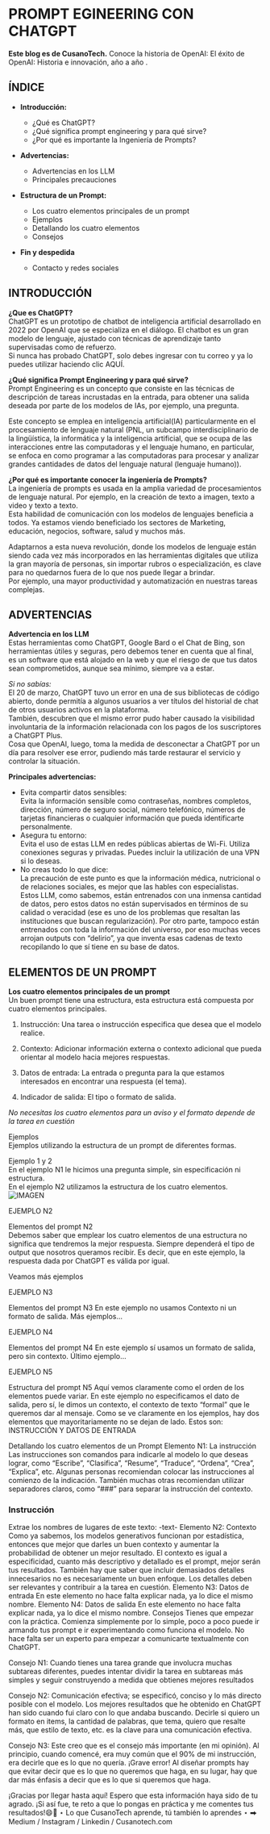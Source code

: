 # PROMPT EGINEERING CON CHATGPT

**Este blog es de CusanoTech.**
Conoce la historia de OpenAI:
El éxito de OpenAI: Historia e innovación, año a año .

## ÍNDICE

- **Introducción:**
  - ¿Qué es ChatGPT?
  - ¿Qué significa prompt engineering y para qué sirve?
  - ¿Por qué es importante la Ingeniería de Prompts?

- **Advertencias:**
  - Advertencias en los LLM
  - Principales precauciones

- **Estructura de un Prompt:**
  - Los cuatro elementos principales de un prompt
  - Ejemplos
  - Detallando los cuatro elementos
  - Consejos

- **Fin y despedida**
  - Contacto y redes sociales


## INTRODUCCIÓN
**¿Que es ChatGPT?**  
ChatGPT es un prototipo de chatbot de inteligencia artificial desarrollado en 2022 por OpenAI que se especializa en el diálogo. El chatbot es un gran modelo de lenguaje, ajustado con técnicas de aprendizaje tanto supervisadas como de refuerzo.​  
Si nunca has probado ChatGPT, solo debes ingresar con tu correo y ya lo puedes utilizar haciendo clic AQUÍ.  

**¿Qué significa Prompt Engineering y para qué sirve?**  
Prompt Engineering es un concepto que consiste en las técnicas de descripción de tareas incrustadas en la entrada, para obtener una salida deseada por parte de los modelos de IAs, por ejemplo, una pregunta.  

Este concepto se emplea en inteligencia artificial(IA) particularmente en el procesamiento de lenguaje natural (PNL, un subcampo interdisciplinario de la lingüística, la informática y la inteligencia artificial, que se ocupa de las interacciones entre las computadoras y el lenguaje humano, en particular, se enfoca en como programar a las computadoras para procesar y analizar grandes cantidades de datos del lenguaje natural (lenguaje humano)).  

**¿Por qué es importante conocer la ingeniería de Prompts?**  
La ingeniería de prompts es usada en la amplia variedad de procesamientos de lenguaje natural. Por ejemplo, en la creación de texto a imagen, texto a video y texto a texto.  
Esta habilidad de comunicación con los modelos de lenguajes beneficia a todos. Ya estamos viendo beneficiado los sectores de Marketing, educación, negocios, software, salud y muchos más.  

Adaptarnos a esta nueva revolución, donde los modelos de lenguaje están siendo cada vez más incorporados en las herramientas digitales que utiliza la gran mayoría de personas, sin importar rubros o especialización, es clave para no quedarnos fuera de lo que nos puede llegar a brindar.  
Por ejemplo, una mayor productividad y automatización en nuestras tareas complejas.  

## ADVERTENCIAS  
**Advertencia en los LLM**  
Estas herramientas como ChatGPT, Google Bard o el Chat de Bing, son herramientas útiles y seguras, pero debemos tener en cuenta que al final, es un software que está alojado en la web y que el riesgo de que tus datos sean comprometidos, aunque sea mínimo, siempre va a estar.  

*Si no sabías:*  
El 20 de marzo, ChatGPT tuvo un error en una de sus bibliotecas de código abierto, donde permitía a algunos usuarios a ver títulos del historial de chat de otros usuarios activos en la plataforma.  
También, descubren que el mismo error pudo haber causado la visibilidad involuntaria de la información relacionada con los pagos de los suscriptores a ChatGPT Plus.  
Cosa que OpenAI, luego, toma la medida de desconectar a ChatGPT por un día para resolver ese error, pudiendo más tarde restaurar el servicio y controlar la situación.  

**Principales advertencias:**  
- Evita compartir datos sensibles:  
Evita la información sensible como contraseñas, nombres completos, dirección, número de seguro social, número telefónico, números de tarjetas financieras o cualquier información que pueda identificarte personalmente.  
- Asegura tu entorno:  
Evita el uso de estas LLM en redes públicas abiertas de Wi-Fi. Utiliza conexiones seguras y privadas. Puedes incluir la utilización de una VPN si lo deseas.  
- No creas todo lo que dice:  
La precaución de este punto es que la información médica, nutricional o de relaciones sociales, es mejor que las hables con especialistas.  
Estos LLM, como sabemos, están entrenados con una inmensa cantidad de datos, pero estos datos no están supervisados en términos de su calidad o veracidad (ese es uno de los problemas que resaltan las instituciones que buscan regularización). Por otro parte, tampoco están entrenados con toda la información del universo, por eso muchas veces arrojan outputs con “delirio”, ya que inventa esas cadenas de texto recopilando lo que sí tiene en su base de datos.

## ELEMENTOS DE UN PROMPT  
**Los cuatro elementos principales de un prompt**  
Un buen prompt tiene una estructura, esta estructura está compuesta por cuatro elementos principales.  

1. Instrucción: Una tarea o instrucción especifica que desea que el modelo realice.  

2. Contexto: Adicionar información externa o contexto adicional que pueda orientar al modelo hacia mejores respuestas.  

3. Datos de entrada: La entrada o pregunta para la que estamos interesados en encontrar una respuesta (el tema).  

4. Indicador de salida: El tipo o formato de salida.  

*No necesitas los cuatro elementos para un aviso y el formato depende de la tarea en cuestión*  

Ejemplos  
Ejemplos utilizando la estructura de un prompt de diferentes formas.  


Ejemplo 1 y 2  
En el ejemplo N1 le hicimos una pregunta simple, sin especificación ni estructura.  
En el ejemplo N2 utilizamos la estructura de los cuatro elementos.  
![IMAGEN](https://cdn-images-1.medium.com/max/960/1*5vyxP3bp0G9o-wbUWrogWA.png)

EJEMPLO N2

Elementos del prompt N2  
Debemos saber que emplear los cuatro elementos de una estructura no significa que tendremos la mejor respuesta. Siempre dependerá el tipo de output que nosotros queramos recibir. Es decir, que en este ejemplo, la respuesta dada por ChatGPT es válida por igual.  

Veamos más ejemplos


EJEMPLO N3

Elementos del prompt N3
En este ejemplo no usamos Contexto ni un formato de salida.
Más ejemplos…


EJEMPLO N4

Elementos del prompt N4
En este ejemplo sí usamos un formato de salida, pero sin contexto.
Último ejemplo…


EJEMPLO N5

Estructura del prompt N5
Aquí vemos claramente como el orden de los elementos puede variar. En este ejemplo no especificamos el dato de salida, pero sí, le dimos un contexto, el contexto de texto “formal” que le queremos dar al mensaje.
Como se ve claramente en los ejemplos, hay dos elementos que mayoritariamente no se dejan de lado. Estos son: INSTRUCCIÓN Y DATOS DE ENTRADA

Detallando los cuatro elementos de un Prompt
Elemento N1: La instrucción
Las instrucciones son comandos para indicarle al modelo lo que deseas lograr, como “Escribe”, “Clasifica”, “Resume”, “Traduce”, “Ordena”, “Crea”, “Explica”, etc.
Algunas personas recomiendan colocar las instrucciones al comienzo de la indicación. También muchas otras recomiendan utilizar separadores claros, como “###” para separar la instrucción del contexto.
### Instrucción ###
Extrae los nombres de lugares de este texto: -text-
Elemento N2: Contexto
Como ya sabemos, los modelos generativos funcionan por estadística, entonces que mejor que darles un buen contexto y aumentar la probabilidad de obtener un mejor resultado.
El contexto es igual a especificidad, cuanto más descriptivo y detallado es el prompt, mejor serán tus resultados.
También hay que saber que incluir demasiados detalles innecesarios no es necesariamente un buen enfoque. Los detalles deben ser relevantes y contribuir a la tarea en cuestión.
Elemento N3: Datos de entrada
En este elemento no hace falta explicar nada, ya lo dice el mismo nombre.
Elemento N4: Datos de salida
En este elemento no hace falta explicar nada, ya lo dice el mismo nombre.
Consejos
Tienes que empezar con la práctica. Comienza simplemente por lo simple, poco a poco puede ir armando tus prompt e ir experimentando como funciona el modelo. No hace falta ser un experto para empezar a comunicarte textualmente con ChatGPT.

Consejo N1: Cuando tienes una tarea grande que involucra muchas subtareas diferentes, puedes intentar dividir la tarea en subtareas más simples y seguir construyendo a medida que obtienes mejores resultados

Consejo N2: Comunicación efectiva; se especificó, conciso y lo más directo posible con el modelo.
Los mejores resultados que he obtenido en ChatGPT han sido cuando fui claro con lo que andaba buscando. Decirle si quiero un formato en items, la cantidad de palabras, que tema, quiero que resalte más, que estilo de texto, etc. es la clave para una comunicación efectiva.

Consejo N3: Este creo que es el consejo más importante (en mi opinión).
Al principio, cuando comencé, era muy común que el 90% de mi instrucción, era decirle que es lo que no quería. ¡Grave error!
Al diseñar prompts hay que evitar decir que es lo que no queremos que haga, en su lugar, hay que dar más énfasis a decir que es lo que si queremos que haga.

¡Gracias por llegar hasta aquí!
Espero que esta información haya sido de tu agrado.
¡Si así fue, te reto a que lo pongas en práctica y me comentes tus resultados!😄🚀
⋆ Lo que CusanoTech aprende, tú también lo aprendes ⋆
⮕ Medium / Instagram / Linkedin / Cusanotech.com
